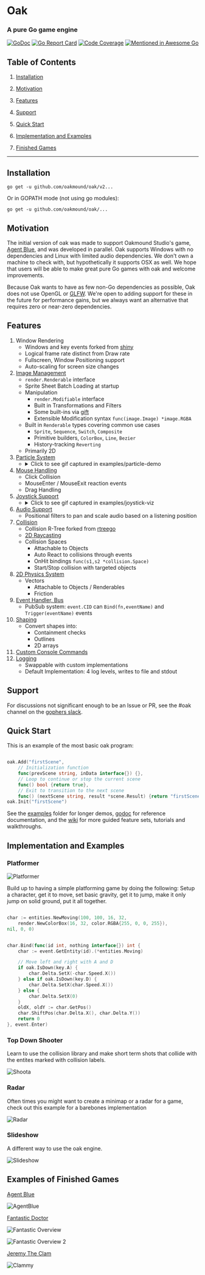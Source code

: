 # Oak 
### A pure Go game engine
[![GoDoc](https://godoc.org/github.com/oakmound/oak?status.svg)](https://godoc.org/github.com/oakmound/oak)
[![Go Report Card](https://goreportcard.com/badge/github.com/oakmound/oak)](https://goreportcard.com/report/github.com/oakmound/oak)
[![Code Coverage](https://codecov.io/gh/oakmound/oak/branch/develop/graph/badge.svg)](https://codecov.io/gh/oakmound/oak)
[![Mentioned in Awesome Go](https://awesome.re/mentioned-badge-flat.svg)](https://github.com/avelino/awesome-go)

## Table of Contents
1. [Installation](#installation)

1. [Motivation](#motivation)

1. [Features](#features)

1. [Support](#support)

1. [Quick Start](#quick-start)

1. [Implementation and Examples](#examples)

1. [Finished Games](#finished-games)

***

## Installation <a name="installation"/>
`go get -u github.com/oakmound/oak/v2...`

Or in GOPATH mode (not using go modules):

`go get -u github.com/oakmound/oak/...`


## Motivation <a name="motivation"/>
The initial version of oak was made to support Oakmound Studio's game,
[Agent Blue](https://github.com/OakmoundStudio/AgentRelease), and was developed in parallel.
Oak supports Windows with no dependencies and Linux with limited audio dependencies. We don't own a machine to check with, but hypothetically it supports OSX as well.
 We hope that users will be able to make great pure Go games with oak and welcome improvements.
 
 Because Oak wants to have as few non-Go dependencies as possible, Oak does not use OpenGL or [GLFW](https://github.com/go-gl/glfw).
 We're open to adding support for these in the future for performance gains, but we always want
 an alternative that requires zero or near-zero dependencies.

 
## Features <a name="features"></a>
1. Window Rendering
    - Windows and key events forked from [shiny](https://github.com/oakmound/shiny)
    - Logical frame rate distinct from Draw rate
    - Fullscreen, Window Positioning support
    - Auto-scaling for screen size changes
1. [Image Management](https://godoc.org/github.com/oakmound/oak/render)
    - `render.Renderable` interface
    - Sprite Sheet Batch Loading at startup
    - Manipulation
        - `render.Modifiable` interface
        - Built in Transformations and Filters
        - Some built-ins via [gift](https://github.com/disintegration/gift)
        - Extensible Modification syntax `func(image.Image) *image.RGBA`
    - Built in `Renderable` types covering common use cases
        - `Sprite`, `Sequence`, `Switch`, `Composite`
        - Primitive builders, `ColorBox`, `Line`, `Bezier`
        - History-tracking `Reverting`
    - Primarily 2D
1. [Particle System](https://godoc.org/github.com/oakmound/oak/render/particle) 
    - <details>
      <summary>Click to see gif captured in examples/particle-demo</summary>
      
        ![particles!](examples\particle-demo\overviewExample.gif)
    </details>
1. [Mouse Handling](https://godoc.org/github.com/oakmound/oak/mouse)
    - Click Collision
    - MouseEnter / MouseExit reaction events
    - Drag Handling
1. [Joystick Support](https://godoc.org/github.com/oakmound/oak/joystick)
    - <details>
      <summary>Click to see gif captured in examples/joystick-viz</summary>
      
        ![particles!](examples\joystick-viz\example.gif)
    </details>
1. [Audio Support](https://godoc.org/github.com/oakmound/oak/audio)
    - Positional filters to pan and scale audio based on a listening position
1. [Collision](https://godoc.org/github.com/oakmound/oak/collision)
    - Collision R-Tree forked from [rtreego](https://github.com/dhconnelly/rtreego)
    - [2D Raycasting](https://godoc.org/github.com/oakmound/oak/collision/ray)
    - Collision Spaces
        - Attachable to Objects
        - Auto React to collisions through events
        - OnHit bindings `func(s1,s2 *collision.Space)`
        - Start/Stop collision with targeted objects
1. [2D Physics System](https://godoc.org/github.com/oakmound/oak/physics)
    - Vectors
        - Attachable to Objects / Renderables
        - Friction
1. [Event Handler, Bus](https://godoc.org/github.com/oakmound/oak/event)
    - PubSub system: `event.CID` can `Bind(fn,eventName)` and `Trigger(eventName)` events
1. [Shaping](https://godoc.org/github.com/oakmound/oak/shape)
    - Convert shapes into: 
        - Containment checks
        - Outlines
        - 2D arrays
1. [Custom Console Commands](debugConsole.go)
1. [Logging](https://godoc.org/github.com/oakmound/oak/dlog)
    - Swappable with custom implementations
    - Default Implementation: 4 log levels, writes to file and stdout

## Support <a name="support"></a>

For discussions not significant enough to be an Issue or PR, see the #oak channel on the [gophers slack](https://invite.slack.golangbridge.org/). 

## Quick Start <a name="quick-start"></a>
This is an example of the most basic oak program:

```go

oak.Add("firstScene",
    // Initialization function
    func(prevScene string, inData interface{}) {}, 
    // Loop to continue or stop the current scene
    func() bool {return true}, 
    // Exit to transition to the next scene
    func() (nextScene string, result *scene.Result) {return "firstScene", nil}) 
oak.Init("firstScene")
```

See the [examples](examples) folder for longer demos, [godoc](https://godoc.org/github.com/oakmound/oak) for reference documentation, and the [wiki](https://github.com/oakmound/oak/wiki) for more guided feature sets, tutorials and walkthroughs.

## Implementation and Examples <a name="examples"></a>

### Platformer

![Platformer](examples/platformer-tutorial/6-complete/example.gif)


Build up to having a simple platforming game by doing the following: Setup a character, get it to move, set basic gravity, get it to jump, make it only jump on solid ground, put it all together.


```go

char := entities.NewMoving(100, 100, 16, 32,
	render.NewColorBox(16, 32, color.RGBA{255, 0, 0, 255}),
nil, 0, 0)
```


```go 

char.Bind(func(id int, nothing interface{}) int {
	char := event.GetEntity(id).(*entities.Moving)

	// Move left and right with A and D
	if oak.IsDown(key.A) {
		char.Delta.SetX(-char.Speed.X())
	} else if oak.IsDown(key.D) {
		char.Delta.SetX(char.Speed.X())
	} else {
		char.Delta.SetX(0)
	}
	oldX, oldY := char.GetPos()
    char.ShiftPos(char.Delta.X(), char.Delta.Y())
	return 0
}, event.Enter)
```


### Top Down Shooter

Learn to use the collision library and make short term shots that collide with the entites marked with collision labels.


![Shoota](examples/top-down-shooter-tutorial/6-performance/example.gif)


### Radar

Often times you might want to create a minimap or a radar for a game, check out this example for a barebones implementation

![Radar](examples/radar-demo/example.gif)

### Slideshow

A different way to use the oak engine.

![Slideshow](examples/slide/example.gif)

## Examples of Finished Games <a name="finished-games"/>

[Agent Blue](https://oakmound.itch.io/agent-blue)

![AgentBlue](https://img.itch.zone/aW1hZ2UvMTk4MjIxLzkyNzUyOC5wbmc=/original/aRusLc.png)


[Fantastic Doctor](https://github.com/oakmound/lowrez17)

![Fantastic Overview](https://img.itch.zone/aW1hZ2UvMTY4NDk1Lzc4MDk1Mi5wbmc=/original/hIjzFm.png)

![Fantastic Overview 2](https://img.itch.zone/aW1hZ2UvMTY4NDk1LzI0MjMxNTEuZ2lm/original/1zpD6g.gif)

[Jeremy The Clam](https://github.com/200sc/jeremy)

![Clammy](https://img.itch.zone/aW1hZ2UvMTYzNjgyLzc1NDkxOS5wbmc=/original/%2BwvZ7j.png)

